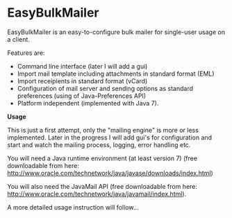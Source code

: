 # EasyBulkMailer

EasyBulkMailer is an easy-to-configure bulk mailer for single-user usage on a client.

Features are:

- Command line interface (later I will add a gui)
- Import mail template including attachments in standard format (EML)
- Import receipients in standard format (vCard)
- Configuration of mail server and sending options as standard preferences (using of Java-Preferences API)
- Platform independent (implemented with Java 7).

**Usage**

This is just a first attempt, only the "mailing engine" is more or less implemented. Later in the progress I will add gui's
for configuration and start and watch the mailing process, logging, error handling etc.

You will need a Java runtime environment (at least version 7) (free downloadable from here: http://www.oracle.com/technetwork/java/javase/downloads/index.html)

You will also need the JavaMail API (free downloadable from here: http://www.oracle.com/technetwork/java/javamail/index.html).

A more detailed usage instruction will follow...